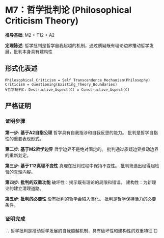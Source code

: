# M7：哲学批判论 (Philosophical Criticism Theory)

**推导基础**: M2 + T12 + A2

**定理陈述**: 哲学批判是哲学自我超越的机制，通过质疑既有理论边界推动哲学发展，批判本身具有建构性

## 形式化表述
```
Philosophical_Criticism = Self_Transcendence_Mechanism(Philosophy)
Criticism = Questioning(Existing_Theory_Boundaries)
∀哲学批判C: Destructive_Aspect(C) ∧ Constructive_Aspect(C)
```

## 严格证明

### 证明步骤

**第一步: 基于A2自指公理**
哲学具有自我指涉和自我反思的能力。
批判是哲学自指性的重要表现形式。

**第二步: 基于M2哲学边界**
哲学边界不是绝对固定的。
批判通过质疑边界推动边界的重新划定。

**第三步: 基于T12真理不变性**
真理在批判过程中保持不变性。
批判筛选出经得起检验的真理内容。

**第四步: 批判的双重功能**
破坏性：揭示既有理论的局限和错误。
建构性：为新理论的建立清理道路。

**第五步: 批判的必要性**
没有批判的哲学会陷入僵化。
批判是哲学保持活力的必要条件。

### 证明完成
∴ 哲学批判是推动哲学发展的自我超越机制，具有破坏性和建构性的双重特征 □